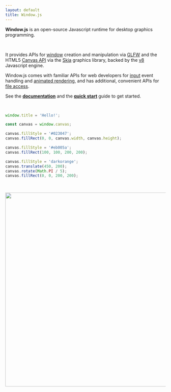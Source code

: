```yaml
---
layout: default
title: Window.js
---
```


<span class="title"><span class="magenta">**Window.js**</span> is an
open-source Javascript runtime for desktop graphics programming.
</span>

<p>&nbsp;</p>

It provides APIs for [window](/doc/window) creation and manipulation via
[GLFW](https://glfw.org) and the HTML5 [Canvas API](/doc/canvas) via the
[Skia](https://skia.org) graphics library, backed by the [v8](https://v8.dev)
Javascript engine.

Window.js comes with familiar APIs for web developers for
[input](/doc/window#window.addEventListener) event handling and
[animated rendering](/doc/global#requestAnimationFrame), and has additional,
convenient APIs for [file access](/doc/file).

See the **[documentation](/doc)** and the **[quick start](/about#quick-start)**
guide to get started.

<br>

```javascript
window.title = 'Hello!';

const canvas = window.canvas;

canvas.fillStyle = '#023047';
canvas.fillRect(0, 0, canvas.width, canvas.height);

canvas.fillStyle = '#eb005a';
canvas.fillRect(100, 100, 200, 200);

canvas.fillStyle = 'darkorange';
canvas.translate(450, 200);
canvas.rotate(Math.PI / 5);
canvas.fillRect(0, 0, 200, 200);
```

<br>

<p align="center"><img src="/window.png" style="width: 608px" /></p>
